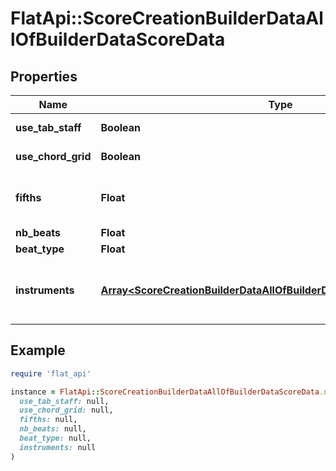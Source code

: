 # FlatApi::ScoreCreationBuilderDataAllOfBuilderDataScoreData

## Properties

| Name | Type | Description | Notes |
| ---- | ---- | ----------- | ----- |
| **use_tab_staff** | **Boolean** | true if the TAB staff is displayed with fretted instruments | [optional] |
| **use_chord_grid** | **Boolean** | true if the chord grid must be displayed with fretted instruments | [optional] |
| **fifths** | **Float** | The key signature of the score (expressed between -7 and 7). Major C is used when the value is not provided. | [optional] |
| **nb_beats** | **Float** | The number of beats in the measure | [optional] |
| **beat_type** | **Float** | The duration of a beat in the measure | [optional] |
| **instruments** | [**Array&lt;ScoreCreationBuilderDataAllOfBuilderDataScoreDataInstruments&gt;**](ScoreCreationBuilderDataAllOfBuilderDataScoreDataInstruments.md) | The list of instruments to add to the score. See https://prod.flat-cdn.com/fixtures/instruments_en.json for the possible values for &#x60;group&#x60; and &#x60;instrument&#x60;.  |  |

## Example

```ruby
require 'flat_api'

instance = FlatApi::ScoreCreationBuilderDataAllOfBuilderDataScoreData.new(
  use_tab_staff: null,
  use_chord_grid: null,
  fifths: null,
  nb_beats: null,
  beat_type: null,
  instruments: null
)
```


